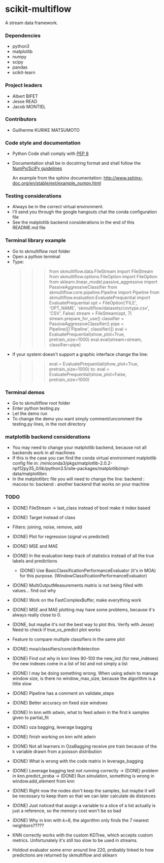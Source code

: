 # scikit-multiflow

A stream data framework.

### Dependencies

* python3
* matplotlib
* numpy
* scipy
* pandas
* scikit-learn

### Project leaders

* Albert BIFET
* Jesse READ
* Jacob MONTIEL

### Contributors

* Guilherme KURIKE MATSUMOTO


### Code style and documentation
* Python Code shall comply with [PEP 8](https://www.python.org/dev/peps/pep-0008/)

* Documentation shall be in docstring format and shall follow the [NumPy/SciPy guidelines](https://github.com/numpy/numpy/blob/master/doc/HOWTO_DOCUMENT.rst.txt)

    An example from the sphinx documentation: http://www.sphinx-doc.org/en/stable/ext/example_numpy.html

### Testing considerations
* Always be in the correct virtual environment.
* I'll send you through the google hangouts chat the conda configuration file
* See the matplotlib backend considerations in the end of this README.md file

### Terminal library example
* Go to skmultiflow root folder
* Open a python terminal
* Type:
    >>> from skmultiflow.data.FileStream import FileStream
    >>> from skmultiflow.options.FileOption import FileOption
    >>> from sklearn.linear_model.passive_aggressive import PassiveAggressiveClassifier
    >>> from skmultiflow.core.pipeline.Pipeline import Pipeline
    >>> from skmultiflow.evaluation.EvaluatePrequential import EvaluatePrequential
    >>> opt = FileOption('FILE', 'OPT_NAME', 'skmultiflow/datasets/covtype.csv', 'CSV', False)
    >>> stream = FileStream(opt, 7)
    >>> stream.prepare_for_use()
    >>> classifier = PassiveAggressiveClassifier()
    >>> pipe = Pipeline([('Pipeline', classifier)])
    >>> eval = EvaluatePrequential(show_plot=True, pretrain_size=1000)
    >>> eval.eval(stream=stream, classifier=pipe)
* If your system doesn't support a graphic interface change the line:
    >>> eval = EvaluatePrequential(show_plot=True, pretrain_size=1000)
    to:
    >>> eval = EvaluatePrequential(show_plot=False, pretrain_size=1000)

### Terminal demos
* Go to skmultiflow root folder
* Enter python testing.py
* Let the demo run
* To change the demo you want simply comment/uncomment the testing.py lines, in the root directory

### matplotlib backend considerations
* You may need to change your matplotlib backend, because not all backends work in all machines
* If this is the case you can find the conda virtual environment matplotlib config file in:
    /miniconda3/pkgs/matplotlib-2.0.2-np112py35_0/lib/python3.5/site-packages/matplotlib/mpl-data/matplotlibrc
* In the matplotlibrc file you will need to change the line:
    backend     : macosx
    to:
    backend     : another backend that works on your machine

### TODO
* (DONE) FileStream -> last_class instead of bool make it index based
* (DONE) Target instead of class
* Filters: joining, noise, remove, add
* (DONE) Plot for regression (signal vs predicted)
* (DONE) MSE and MAE
* (DONE) In the evaluation keep track of statistics instead of all the true labels and predictions
    * (DONE) Use BasicClassificationPerformanceEvaluator (it's in MOA) for this purpose. (WindowClassificationPerformanceEvaluator)
* (DONE) MultiOutputMeasurements matrix is not being filled with values... find out why
* (DONE) Work on the FastComplexBuffer, make everything work

* (DONE) MSE and MAE plotting may have some problems, because it's always really close to 0.
* (DONE, but maybe it's not the best way to plot this. Verify with Jesse) Need to check if true_vs_predict plot works
* Feature to compare multiple classifiers in the same plot

* (DONE) moa/classifiers/core/driftdetection

* (DONE) Find out why in knn lines 90-100 the new_ind (for new_indexes) the new indexes come in a list of list and not simply a list

* (DONE) I may be doing something wrong. When using adwin to manage window size, is there no window_max_size, because the algorithm is a little slow
* (DONE) Pipeline has a comment on validate_steps
* (DONE) Better accuracy on fixed size windows
* (DONE) In knn with adwin, what to feed adwin in the first k samples given to partial_fit

* (DONE) oza bagging, leverage bagging
* (DONE) finish working on knn wiht adwin

* (DONE) Not all learners in OzaBagging receive pre train because of the k variable drawn from a poisson distribution

* (DONE) What is wrong with the code matrix in leverage_bagging
* (DONE) Leverage bagging test not running correctly    -> (DONE) problem in knn.predict_proba
                                                        -> (DONE) Run simulation, something is wrong in window.add_element from knn

* (DONE) Right now the nodes don't keep the samples, but maybe it will be necessary to keep them so that we can later calculate de distances
* (DONE) Just noticed that assign a variable to a slice of a list actually is just a reference, so the memory cost won't be so bad
* (DONE) Why in knn with k=8, the algorithm only finds the 7 nearest neighbors?????

* KNN correctly works with the custom KDTree, which accepts custom metrics. Unfortunately it's still too slow to be used in streams.

* Holdout evaluator some error around line 220, probably linked to how predictions are returned by skmultiflow and sklearn

